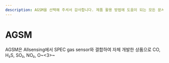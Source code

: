 ```yaml
---
description: AGSM을 선택해 주셔서 감사합니다. 제품 활용 방법에 도움이 되는 모든 문서를 제공합니다.
---
```


# AGSM

AGSM은 Allsensing에서 SPEC gas sensor와 결합하여 자체 개발한 상품으로 CO, H₂S, SO₂, NO₂, O~<3>~
